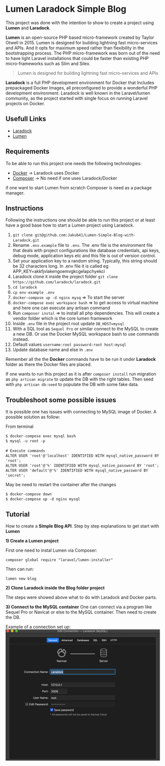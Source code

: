 # Lumen Laradock Simple Blog

This project was done with the intention to show to create a project using **Lumen** and **Laradock**.

**Lumen** is an open-source PHP based micro-framework created by Taylor Otwell in 2015. Lumen is designed for building lightning fast micro-services and APIs. And it opts for maximum speed rather than flexibility in the bootstrapping process. The PHP micro-framework was born out of the need to have light Laravel installations that could be faster than existing PHP micro-frameworks such as Slim and Silex.

>Lumen is designed for building lightning fast micro-services and APIs

**Laradock** is a full PHP development environment for Docker that Includes prepackaged Docker Images, all preconfigured to provide a wonderful PHP development environment. Laradock is well known in the Laravel/lumen community, as the project started with single focus on running Laravel projects on Docker.

## Usefull Links
- [Laradock](https://laradock.io/)
- [Lumen](https://lumen.laravel.com/)

## Requirements

To be able to run this project one needs the following technologies:

- [Docker](https://www.docker.com/) -> Laradock uses Docker
- [Composer](https://getcomposer.org/) -> No need if one uses Laradock/Docker

if one want to start Lumen from scratch Composer is need as a package manager.

## Instructions
Following the instructions one should be able to run this project or at least have a good base how to start a Lumen project using Laradock.

1. `git clone git@github.com:Jakub41/Lumen-Simple-Blog-with-Laradock.git`
2. Rename `.env.example` file to `.env`. The
.env file is the environment file that deals with project configurations like database credentials, api keys, debug mode, application keys etc and this file is out of version control.
3. Set your application key to a random string. Typically, this string should be 32 characters long. In .env file it is called eg APP_KEY=akkfjvlakengoemvgkcgelapchyekci
4. Laradock clone it inside the project folder `git clone https://github.com/laradock/laradock.git`
5. `cd laradock`
6. `cp env-example .env`
7. `docker-compose up -d nginx mysq` => To start the server
8. `docker-compose exec workspace bash` => to get access to virtual machine and here one can execute any artisan command
9. Run `composer instal` => to install all php dependencies. This will create a vendor folder which is the core lumen framework
10.  Inside `.env` file in the project root update `DB_HOST=mysql`
11. With a SQL tool as `Sequel Pro` or similar connect to the MySQL to create a new DB. Or use the Docker MySQL workspace bash to use commands instead.
12. Default values `username:root password:root host:mysql`
13. Update database name and else in `.env`

Remember all the the **Docker** commands have to be run it under **Laradock** folder as there the Docker files are placed.

If one wants to run this project as it is after `composer install` run migration as `php artisan migrate` to update the DB with the right tables. Then seed with `php artisan db:seed` to populate the DB with some fake data.

## Troubleshoot some possible issues
It is possible one has issues with connecting to MySQL image of Docker. A possible solution as follow:

From terminal
```
$ docker-compose exec mysql bash
$ mysql -u root -p

# Execute commands
ALTER USER 'root'@'localhost' IDENTIFIED WITH mysql_native_password BY 'root';
ALTER USER 'root'@'%' IDENTIFIED WITH mysql_native_password BY 'root';
ALTER USER 'default'@'%' IDENTIFIED WITH mysql_native_password BY 'secret';
```

May be need to restart the container after the changes
```
$ docker-compose down
$ docker-compose up -d nginx mysql
```

## Tutorial
How to create a **Simple Blog API**. Step by step explanations to get start with **Lumen**

**1) Create a Lumen project**

First one need to instal Lumen via Composer:
```
composer global require "laravel/lumen-installer"
```

Then can run:

```
lumen new blog
```

**2) Clone Laradock inside the Blog folder project**

The steps were showed above what to do with Laradock and Docker parts.

**3) Connect to the MySQL container**
One can connect via a program like Sequel Pro or Navicat or else to the MySQL container. Then need to create the DB.

Example of a connection set up:
![connection_db](doc/Edit_Connection_Laradock__MySQL.png)
